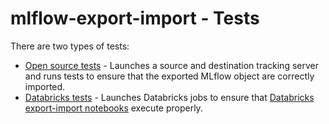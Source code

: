 # mlflow-export-import - Tests

There are two types of tests:
* [Open source tests](open_source/README.md) - Launches a source and destination tracking server and runs tests to ensure that the exported MLflow object are correctly imported.
* [Databricks tests](databricks/README.md) - Launches Databricks jobs to ensure that [Databricks export-import notebooks](../databricks_notebooks/README.md) execute properly.
